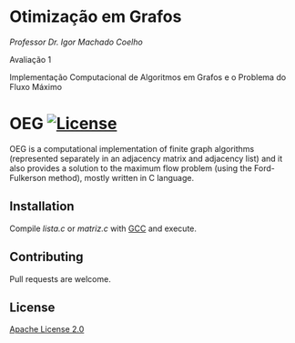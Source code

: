 # Otimização em Grafos
*Professor Dr. Igor Machado Coelho*

Avaliação 1

Implementação Computacional de Algoritmos em Grafos e o Problema do Fluxo Máximo

# OEG [![License](https://img.shields.io/badge/License-Apache%202.0-blue.svg)](https://opensource.org/licenses/Apache-2.0)

OEG is a computational implementation of finite graph algorithms (represented separately in an adjacency matrix and adjacency list) and it also provides a solution to the maximum flow problem (using the Ford-Fulkerson method), mostly written in C language.

## Installation

Compile *lista.c* or *matriz.c* with [GCC](https://gcc.gnu.org/) and execute.

## Contributing
Pull requests are welcome.

## License
[Apache License 2.0](https://opensource.org/licenses/Apache-2.0)
